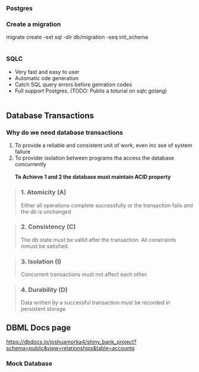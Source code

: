 
### Postgres


### Create a migration 
migrate create -ext sql -dir db/migration -seq init_schema
<br /><br />

### SQLC
-   Very fast and easy to user 
-   Automatic ode generation 
-   Catch SQL query errors before genration codes 
-   Full  support Postgres.
(TODO: Publis a toturial on sqlc golang)
<br /><br />


## Database Transactions 
### Why do we need database transactions 
1.   To provide a reliable and consistent unit of work, even inc ase of system failure 
2.   To provider isolation between programs tha access the database concurrently <br><br>
**To Achieve 1 and 2 the database must maintain ACID property**
> ### 1.  Atomicity (A)
> Either all operations complete successfully or the transaction fails and the db is unchanged

> ### 2.  Consistency (C)
> The db state must be vallid after the transaction. All constraints mmust be satisfied.


> ### 3.  Isolation (I)
> Concurrent transactions must not affect each other.

>  ### 4.  Durability (D)
> Data written  by a successful transaction must be recorded in persistent storage.
>

## DBML Docs page
https://dbdocs.io/joshuamorka4/shiny_bank_project?schema=public&view=relationships&table=accounts


### Mock Database 
